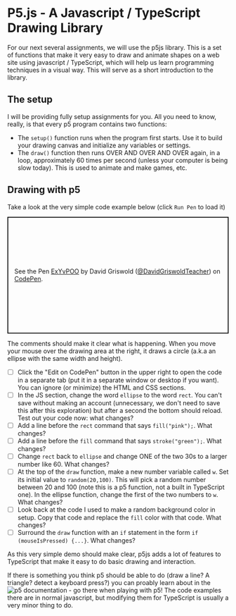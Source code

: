 # P5.js - A Javascript / TypeScript Drawing Library
 
For our next several assignments, we will use the p5js library. This is a set of functions that make it very easy to draw and animate shapes on a web site using javascript / TypeScript, which will help us learn programming techniques in a visual way. This will serve as a short introduction to the library.

## The setup

I will be providing fully setup assignments for you. All you need to know, really, is that every p5 program contains two functions:

* The `setup()` function runs when the program first starts. Use it to build your drawing canvas and initialize any variables or settings.
* The `draw()` function then runs OVER AND OVER AND OVER again, in a loop, approximately 60 times per second (unless your computer is being slow today). This is used to animate and make games, etc.

## Drawing with p5
Take a look at the very simple code example below (click `Run Pen` to load it)

<p class="codepen" data-height="265" data-theme-id="light" data-default-tab="js,result" data-user="DavidGriswoldTeacher" data-slug-hash="ExYvPOO" data-preview="true" style="height: 265px; box-sizing: border-box; display: flex; align-items: center; justify-content: center; border: 2px solid; margin: 1em 0; padding: 1em;" data-pen-title="ExYvPOO">
  <span>See the Pen <a href="https://codepen.io/DavidGriswoldTeacher/pen/ExYvPOO/">
  ExYvPOO</a> by David Griswold (<a href="https://codepen.io/DavidGriswoldTeacher">@DavidGriswoldTeacher</a>)
  on <a href="https://codepen.io">CodePen</a>.</span>
</p>
<script async src="https://static.codepen.io/assets/embed/ei.js"></script>

The comments should make it clear what is happening. When you move your mouse over the drawing area at the right, it draws a circle (a.k.a an ellipse with the same width and height).

- [ ] Click the "Edit on CodePen" button in the upper right to open the code in a separate tab (put it in a separate window or desktop if you want). You can ignore (or minimize) the HTML and CSS sections.
- [ ] In the JS section, change the word `ellipse` to the word `rect`. You can't save without making an account (unnecessary, we don't need to save this after this exploration) but after a second the bottom should reload. Test out your code now: what changes?
- [ ] Add a line before the `rect` command that says `fill("pink");`. What changes?
- [ ] Add a line before the `fill` command that says `stroke("green");`. What changes?
- [ ] Change `rect` back to `ellipse` and change ONE of the two 30s to a larger number like 60. What changes?
- [ ] At the top of the `draw` function, make a new number variable called `w`. Set its initial value to `random(20,100)`. This will pick a random number between 20 and 100 (note this is a p5 function, not a built in TypeScript one). In the ellipse function, change the first of the two numbers to `w`. What changes?
- [ ] Look back at the code I used to make a random background color in setup. Copy that code and replace the `fill` color with that code. What changes?
- [ ] Surround the `draw` function with an `if` statement in the form `if (mouseIsPressed) {...}`. What changes?

As this very simple demo should make clear, p5js adds a lot of features to TypeScript that make it easy to do basic drawing and interaction. 

If there is something you think p5 should be able to do (draw a line? A triangle? detect a keyboard press?) you can proably learn about in the ![p5 documentation](https://p5js.org/reference/) - go there when playing with p5! The code examples there are in normal javascript, but modifying them for TypeScript is usually a very minor thing to do.